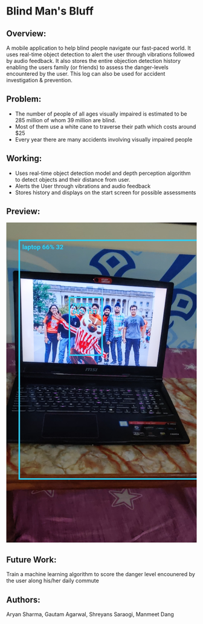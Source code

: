 
# Blind Man's Bluff

## Overview:

A mobile application to help blind people navigate our fast-paced world. It uses real-time object detection to alert the user through vibrations followed by audio feedback. It also stores the entire objection detection history enabling the users family (or friends) to assess the danger-levels encountered by the user. This log can also be used for accident investigation & prevention.

## Problem:

- The number of people of all ages visually impaired is estimated to be 285 million of whom 39 million are blind. 
- Most of them use a white cane to traverse their path which costs around $25
- Every year there are many accidents involving visually impaired people

## Working:

- Uses real-time object detection model and depth perception algorithm to detect objects and their distance from user.
- Alerts the User through vibrations and audio feedback
- Stores history and displays on the start screen for possible assessments

## Preview:

![App Preview](https://github.com/GAInTheHouse/blind-mans-bluff/blob/master/preview.jpg)

## Future Work:

Train a machine learning algorithm to score the danger level encounered by the user along his/her daily commute



## Authors: 

Aryan Sharma, Gautam Agarwal, Shreyans Saraogi, Manmeet Dang
